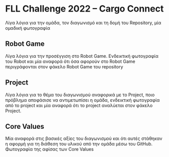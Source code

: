 # FLL Challenge 2022 – Cargo Connect
Λίγα λόγια για την ομάδα, τον διαγωνισμό και τη δομή του Repository, μία ομαδική φωτογραφία
## Robot Game
Λίγα λόγια για την προσέγγιση στο Robot Game. Ενδεικτική φωτογραφία του Robot και μία αναφορά ότι όσα αφορούν στο Robot Game περιγράφονται στον φάκελο Robot Game του repository
## Project
Λίγα λόγια για το θέμα του διαγωνισμού αναφορικά με το Project, ποιο πρόβλημα αποφάσισε να αντιμετωπίσει η ομάδα, ενδεικτική φωτογραφία από το project και μία αναφορά ότι το project αναλύεται στον φάκελο Project.
## Core Values
Μία αναφορά στις βασικές αξίες του διαγωνισμού και ότι αυτές στάθηκαν η αφορμή για τη διάθεση του υλικού από την ομάδα μέσω του GitHub. Φωτογραφία της αφίσας των Core Values
